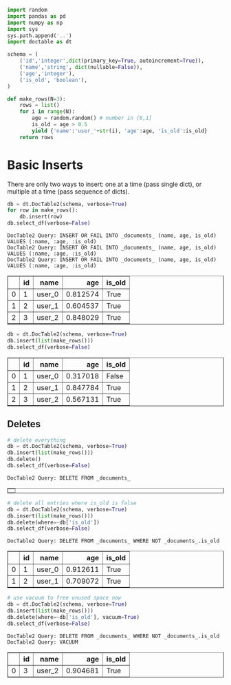 

```python
import random
import pandas as pd
import numpy as np
import sys
sys.path.append('..')
import doctable as dt
```


```python
schema = (
    ('id','integer',dict(primary_key=True, autoincrement=True)),
    ('name','string', dict(nullable=False)),
    ('age','integer'),
    ('is_old', 'boolean'),
)
```


```python
def make_rows(N=3):
    rows = list()
    for i in range(N):
        age = random.random() # number in [0,1]
        is_old = age > 0.5
        yield {'name':'user_'+str(i), 'age':age, 'is_old':is_old}
    return rows
```

# Basic Inserts
There are only two ways to insert: one at a time (pass single dict), or multiple at a time (pass sequence of dicts).


```python
db = dt.DocTable2(schema, verbose=True)
for row in make_rows():
    db.insert(row)
db.select_df(verbose=False)
```

    DocTable2 Query: INSERT OR FAIL INTO _documents_ (name, age, is_old) VALUES (:name, :age, :is_old)
    DocTable2 Query: INSERT OR FAIL INTO _documents_ (name, age, is_old) VALUES (:name, :age, :is_old)
    DocTable2 Query: INSERT OR FAIL INTO _documents_ (name, age, is_old) VALUES (:name, :age, :is_old)





<div>
<style scoped>
    .dataframe tbody tr th:only-of-type {
        vertical-align: middle;
    }

    .dataframe tbody tr th {
        vertical-align: top;
    }

    .dataframe thead th {
        text-align: right;
    }
</style>
<table border="1" class="dataframe">
  <thead>
    <tr style="text-align: right;">
      <th></th>
      <th>id</th>
      <th>name</th>
      <th>age</th>
      <th>is_old</th>
    </tr>
  </thead>
  <tbody>
    <tr>
      <td>0</td>
      <td>1</td>
      <td>user_0</td>
      <td>0.812574</td>
      <td>True</td>
    </tr>
    <tr>
      <td>1</td>
      <td>2</td>
      <td>user_1</td>
      <td>0.604537</td>
      <td>True</td>
    </tr>
    <tr>
      <td>2</td>
      <td>3</td>
      <td>user_2</td>
      <td>0.848029</td>
      <td>True</td>
    </tr>
  </tbody>
</table>
</div>




```python
db = dt.DocTable2(schema, verbose=True)
db.insert(list(make_rows()))
db.select_df(verbose=False)
```




<div>
<style scoped>
    .dataframe tbody tr th:only-of-type {
        vertical-align: middle;
    }

    .dataframe tbody tr th {
        vertical-align: top;
    }

    .dataframe thead th {
        text-align: right;
    }
</style>
<table border="1" class="dataframe">
  <thead>
    <tr style="text-align: right;">
      <th></th>
      <th>id</th>
      <th>name</th>
      <th>age</th>
      <th>is_old</th>
    </tr>
  </thead>
  <tbody>
    <tr>
      <td>0</td>
      <td>1</td>
      <td>user_0</td>
      <td>0.317018</td>
      <td>False</td>
    </tr>
    <tr>
      <td>1</td>
      <td>2</td>
      <td>user_1</td>
      <td>0.847784</td>
      <td>True</td>
    </tr>
    <tr>
      <td>2</td>
      <td>3</td>
      <td>user_2</td>
      <td>0.567131</td>
      <td>True</td>
    </tr>
  </tbody>
</table>
</div>



## Deletes


```python
# delete everything
db = dt.DocTable2(schema, verbose=True)
db.insert(list(make_rows()))
db.delete()
db.select_df(verbose=False)
```

    DocTable2 Query: DELETE FROM _documents_





<div>
<style scoped>
    .dataframe tbody tr th:only-of-type {
        vertical-align: middle;
    }

    .dataframe tbody tr th {
        vertical-align: top;
    }

    .dataframe thead th {
        text-align: right;
    }
</style>
<table border="1" class="dataframe">
  <thead>
    <tr style="text-align: right;">
      <th></th>
    </tr>
  </thead>
  <tbody>
  </tbody>
</table>
</div>




```python
# delete all entries where is_old is false
db = dt.DocTable2(schema, verbose=True)
db.insert(list(make_rows()))
db.delete(where=~db['is_old'])
db.select_df(verbose=False)
```

    DocTable2 Query: DELETE FROM _documents_ WHERE NOT _documents_.is_old





<div>
<style scoped>
    .dataframe tbody tr th:only-of-type {
        vertical-align: middle;
    }

    .dataframe tbody tr th {
        vertical-align: top;
    }

    .dataframe thead th {
        text-align: right;
    }
</style>
<table border="1" class="dataframe">
  <thead>
    <tr style="text-align: right;">
      <th></th>
      <th>id</th>
      <th>name</th>
      <th>age</th>
      <th>is_old</th>
    </tr>
  </thead>
  <tbody>
    <tr>
      <td>0</td>
      <td>1</td>
      <td>user_0</td>
      <td>0.912611</td>
      <td>True</td>
    </tr>
    <tr>
      <td>1</td>
      <td>2</td>
      <td>user_1</td>
      <td>0.709072</td>
      <td>True</td>
    </tr>
  </tbody>
</table>
</div>




```python
# use vacuum to free unused space now
db = dt.DocTable2(schema, verbose=True)
db.insert(list(make_rows()))
db.delete(where=~db['is_old'], vacuum=True)
db.select_df(verbose=False)
```

    DocTable2 Query: DELETE FROM _documents_ WHERE NOT _documents_.is_old
    DocTable2 Query: VACUUM





<div>
<style scoped>
    .dataframe tbody tr th:only-of-type {
        vertical-align: middle;
    }

    .dataframe tbody tr th {
        vertical-align: top;
    }

    .dataframe thead th {
        text-align: right;
    }
</style>
<table border="1" class="dataframe">
  <thead>
    <tr style="text-align: right;">
      <th></th>
      <th>id</th>
      <th>name</th>
      <th>age</th>
      <th>is_old</th>
    </tr>
  </thead>
  <tbody>
    <tr>
      <td>0</td>
      <td>3</td>
      <td>user_2</td>
      <td>0.904681</td>
      <td>True</td>
    </tr>
  </tbody>
</table>
</div>


